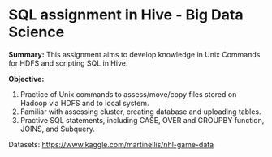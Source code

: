 # SQL assignment in Hive - Big Data Science 
**Summary:** This assignment aims to develop knowledge in Unix Commands for HDFS and scripting SQL in Hive. 

**Objective:** 
1. Practice of Unix commands to assess/move/copy files stored on Hadoop via HDFS and to local system. 
2. Familiar with assessing cluster, creating database and uploading tables. 
3. Practive SQL statements, including CASE, OVER and GROUPBY function, JOINS, and Subquery. 

Datasets: https://www.kaggle.com/martinellis/nhl-game-data




